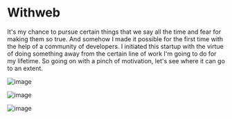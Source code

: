 # Withweb

It's my chance to pursue certain things that we say all the time and fear for making them so true. And somehow I made it possible for the first time with the help of a community of developers. I initiated this startup with the virtue of doing something away from the certain line of work I'm going to do for my lifetime. So going on with a pinch of motivation, let's see where it can go to an extent.


![image](https://user-images.githubusercontent.com/53209069/214068891-d6463927-a55e-4d77-99a4-f93a2d2f3636.png)

![image](https://user-images.githubusercontent.com/53209069/214069025-10da95c7-834a-4a1f-a8f8-cfb2f3d81bfa.png)

![image](https://user-images.githubusercontent.com/53209069/214069167-71db4b10-eac8-4648-a8d1-6e65df260c34.png)
